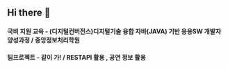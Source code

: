 ## Hi there 👋

<!--
**cheol418/cheol418** is a ✨ _special_ ✨ repository because its `README.md` (this file) appears on your GitHub profile.

Here are some ideas to get you started:

- 🔭 I’m currently working on ...
- 🌱 I’m currently learning ...
- 👯 I’m looking to collaborate on ...
- 🤔 I’m looking for help with ...
- 💬 Ask me about ...
- 📫 How to reach me: ...
- 😄 Pronouns: ...
- ⚡ Fun fact: ...
-->

#### 국비 지원 교육 - (디지털컨버전스)디지털기술 융합 자바(JAVA) 기반 응용SW 개발자 양성과정 / 중앙정보처리학원

#### 팀프로젝트 - 같이 가! / RESTAPI 활용 , 공연 정보 활용


